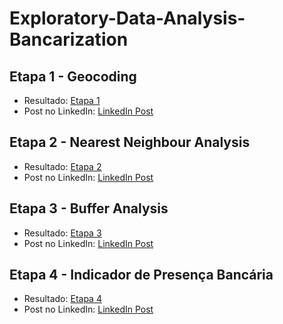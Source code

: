 # Exploratory-Data-Analysis-Bancarization

## Etapa 1 - Geocoding

- Resultado: [Etapa 1](https://github.com/ricardobreis/Exploratory-Data-Analysis-Bancarization/blob/master/presentation/agencias-geolocalizacao-dark-mode.pdf)
- Post no LinkedIn: [LinkedIn Post](https://www.linkedin.com/posts/ricardobreis_geocoding-activity-6892601517078392832-nVu6?utm_source=linkedin_share&utm_medium=member_desktop_web)

## Etapa 2 - Nearest Neighbour Analysis

- Resultado: [Etapa 2](https://github.com/ricardobreis/Exploratory-Data-Analysis-Bancarization/blob/master/presentation/agencias-distancias.pdf)
- Post no LinkedIn: [LinkedIn Post](https://www.linkedin.com/posts/ricardobreis_nearest-neighbour-analysis-activity-6899719208738127873-pj3j?utm_source=linkedin_share&utm_medium=member_desktop_web)

## Etapa 3 - Buffer Analysis

- Resultado: [Etapa 3](https://github.com/ricardobreis/Exploratory-Data-Analysis-Bancarization/blob/master/presentation/simulacao-buffer.pdf)
- Post no LinkedIn: [LinkedIn Post](https://www.linkedin.com/posts/ricardobreis_buffer-analysis-activity-6932446627647361024-J5Xb?utm_source=linkedin_share&utm_medium=member_desktop_web)

## Etapa 4 - Indicador de Presença Bancária

- Resultado: [Etapa 4](https://github.com/ricardobreis/Exploratory-Data-Analysis-Bancarization/blob/master/presentation/indicador-presenca-bancaria.pdf)
- Post no LinkedIn: [LinkedIn Post](https://github.com/ricardobreis/Exploratory-Data-Analysis-Bancarization/blob/master/presentation/indicador-presenca-bancaria.pdf)

